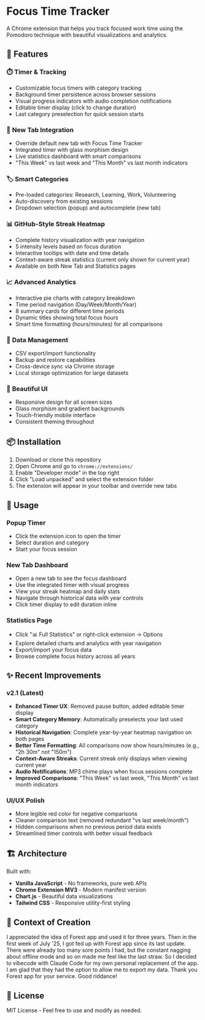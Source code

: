 # Focus Time Tracker

A Chrome extension that helps you track focused work time using the Pomodoro technique with beautiful visualizations and analytics.

## 🚀 Features

### ⏱️ **Timer & Tracking**
- Customizable focus timers with category tracking
- Background timer persistence across browser sessions
- Visual progress indicators with audio completion notifications
- Editable timer display (click to change duration)
- Last category preselection for quick session starts

### 🎯 **New Tab Integration**
- Override default new tab with Focus Time Tracker
- Integrated timer with glass morphism design
- Live statistics dashboard with smart comparisons
- "This Week" vs last week and "This Month" vs last month indicators

### 🏷️ **Smart Categories**
- Pre-loaded categories: Research, Learning, Work, Volunteering
- Auto-discovery from existing sessions
- Dropdown selection (popup) and autocomplete (new tab)

### 📊 **GitHub-Style Streak Heatmap**
- Complete history visualization with year navigation
- 5 intensity levels based on focus duration
- Interactive tooltips with date and time details
- Context-aware streak statistics (current only shown for current year)
- Available on both New Tab and Statistics pages

### 📈 **Advanced Analytics**
- Interactive pie charts with category breakdown
- Time period navigation (Day/Week/Month/Year)
- 8 summary cards for different time periods
- Dynamic titles showing total focus hours
- Smart time formatting (hours/minutes) for all comparisons

### 💾 **Data Management**
- CSV export/import functionality
- Backup and restore capabilities
- Cross-device sync via Chrome storage
- Local storage optimization for large datasets

### 🎨 **Beautiful UI**
- Responsive design for all screen sizes
- Glass morphism and gradient backgrounds
- Touch-friendly mobile interface
- Consistent theming throughout

## 📦 Installation

1. Download or clone this repository
2. Open Chrome and go to `chrome://extensions/`
3. Enable "Developer mode" in the top right
4. Click "Load unpacked" and select the extension folder
5. The extension will appear in your toolbar and override new tabs

## 🎯 Usage

### Popup Timer
- Click the extension icon to open the timer
- Select duration and category
- Start your focus session

### New Tab Dashboard
- Open a new tab to see the focus dashboard
- Use the integrated timer with visual progress
- View your streak heatmap and daily stats
- Navigate through historical data with year controls
- Click timer display to edit duration inline

### Statistics Page
- Click "📊 Full Statistics" or right-click extension → Options
- Explore detailed charts and analytics with year navigation
- Export/import your focus data
- Browse complete focus history across all years

## ✨ Recent Improvements

### v2.1 (Latest)
- **Enhanced Timer UX**: Removed pause button, added editable timer display
- **Smart Category Memory**: Automatically preselects your last used category
- **Historical Navigation**: Complete year-by-year heatmap navigation on both pages
- **Better Time Formatting**: All comparisons now show hours/minutes (e.g., "2h 30m" not "150m")
- **Context-Aware Streaks**: Current streak only displays when viewing current year
- **Audio Notifications**: MP3 chime plays when focus sessions complete
- **Improved Comparisons**: "This Week" vs last week, "This Month" vs last month indicators

### UI/UX Polish
- More legible red color for negative comparisons
- Cleaner comparison text (removed redundant "vs last week/month")
- Hidden comparisons when no previous period data exists
- Streamlined timer controls with better visual feedback

## 🏗️ Architecture

Built with:
- **Vanilla JavaScript** - No frameworks, pure web APIs
- **Chrome Extension MV3** - Modern manifest version
- **Chart.js** - Beautiful data visualizations
- **Tailwind CSS** - Responsive utility-first styling

## 💭 Context of Creation
I appreciated the idea of Forest app and used it for three years. Then in the first week of July '25, I got fed up with Forest app since its last update. There were already too many sore points I had, but the constant nagging about offline mode and so on made me feel like the last straw. So I decided to vibecode with Claude Code for my own personal replacement of the app. I am glad that they had the option to allow me to export my data. Thank you Forest app for your service. Good riddance!

## 📄 License

MIT License - Feel free to use and modify as needed.